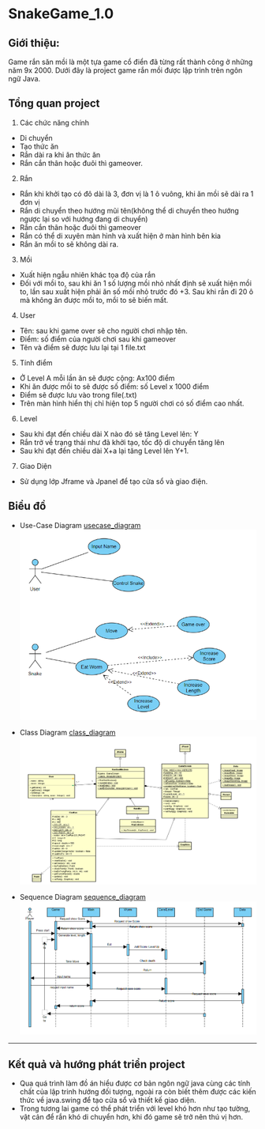 # SnakeGame_1.0
## Giới thiệu: 
Game rắn săn mồi là một tựa game cổ điển đã từng rất thành công ở những năm 9x 2000. Dưới đây là project game rắn mồi được lập trình trên ngôn ngữ Java.


## Tổng quan project
1. Các chức năng chính
- Di chuyển
- Tạo thức ăn
- Rắn dài ra khi ăn thức ăn
- Rắn cắn thân hoặc đuôi thì gameover.
2. Rắn
- Rắn khi khởi tạo có đô dài là 3, đơn vị là 1 ô vuông, khi ăn mồi sẽ dài ra 1 đơn vị
- Rắn di chuyển theo hướng mũi tên(không thể di chuyển theo hướng ngược lại so với hướng đang di chuyển)
- Rắn cắn thân hoặc đuôi thì gameover
- Rắn có thể di xuyên màn hình và xuất hiện ở màn hình bên kia
- Rắn ăn mồi to sẽ không dài ra.
3. Mồi
- Xuất hiện ngẫu nhiên khác tọa độ của rắn
- Đối với mồi to, sau khi ăn 1 số lượng mồi nhỏ nhất định sẽ xuất hiện mồi to, lần sau xuất hiện phải ăn số mồi nhỏ trước đó +3. Sau khi rắn đi 20 ô mà không ăn được mồi to, mồi to sẽ biến mất.
4. User
- Tên: sau khi game over sẽ cho người chơi nhập tên.
- Điểm: số điểm của người chơi sau khi gameover
- Tên và điểm sẽ được lưu lại tại 1 file.txt
5. Tính điểm
- Ở Level A mỗi lần ăn sẽ được cộng: Ax100 điểm
- Khi ăn được mồi to sẽ được số điểm: số Level x 1000 điểm
- Điểm sẽ được lưu vào trong file(.txt)
- Trên màn hình hiển thị chỉ hiện top 5 người chơi có số điểm cao nhất.
6. Level
- Sau khi đạt đến chiều dài X nào đó sẽ tăng Level lên: Y
- Rắn trở về trạng thái như đã khởi tạo, tốc độ di chuyển tăng lên
- Sau khi đạt đến chiều dài X+a lại tăng Level lên Y+1.
7. Giao Diện
- Sử dụng lớp Jframe và Jpanel để tạo cửa sổ và giao điện.

## Biểu đồ
- Use-Case Diagram [usecase_diagram](diagram/UseCase_Diagram.vpd)
![](diagram/UseCaseDiagram.png)

- Class Diagram [class_diagram](diagram/ClassDiagram_1.asta)
![](diagram/ClassDiagram.png)

- Sequence Diagram [sequence_diagram](diagram/Sequence_Diagram.vpd)
![](diagram/SequenceDiagram.png)

-----------------------------------------------------------------------------------------
## Kết quả và hướng phát triển project
  - Qua quá trình làm đồ án hiểu được cơ bản ngôn ngữ java cùng các tính chất của lập trinh hướng đối tượng, ngoài ra còn biết thêm được các kiến thức về java.swing để tạo cửa sổ và thiết kế giao diện.
  - Trong tương lai game có thể phát triển với level khó hơn như tạo tường, vật cản để rắn khó di chuyển hơn, khi đó game sẽ trở nên thú vị hơn.


